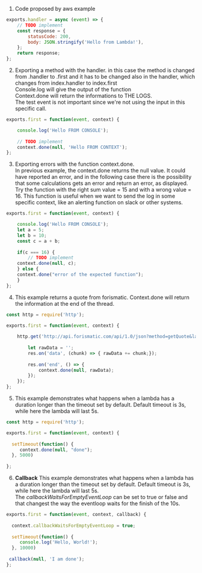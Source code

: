 1. Code proposed by aws example  
    
```javascript
exports.handler = async (event) => {  
    // TODO implement  
    const response = {  
        statusCode: 200,  
        body: JSON.stringify('Hello from Lambda!'),  
    };  
    return response;  
};  
```    

2. Exporting a method with the handler. in this case the method is changed from .handler to .first and it has to be changed also in the handler, which changes from index.handler to index.first   
Console.log will give the output of the function  
Context.done will return the informations to THE LOGS.   
The test event is not important since we're not using the input in this specific call.  


```javascript
exports.first = function(event, context) {

    console.log('Hello FROM CONSOLE');
    
    // TODO implement
    context.done(null, 'Hello FROM CONTEXT');
};
```

3. Exporting errors with the function context.done.  
In previous example, the context.done returns the null value. It could have reported an error, and in the following case there is the possibility that some calculations gets an error and return an error, as displayed.  
Try the function with the right sum value = 15 and with a wrong value = 16. 
This function is useful when we want to send the log in some specific context, like an alerting function on slack or other systems.   

```javascript
exports.first = function(event, context) {

    console.log('Hello FROM CONSOLE');
    let a = 5;
    let b = 10;
    const c = a + b;
    
    if(c === 16) {
        // TODO implement
    context.done(null, c);
    } else {
    context.done("error of the expected function");
    }
};
```
  
4. This example returns a quote from forismatic. Context.done will return the information at the end of the thread.    
  
```javascript
const http = require('http');

exports.first = function(event, context) {
    
    http.get('http://api.forismatic.com/api/1.0/json?method=getQuote&lang=en&format=json',res => {
        
        let rawData = '';
        res.on('data', (chunk) => { rawData += chunk;});
        
        res.on('end', () => {
            context.done(null, rawData);  
        });
    });  
};   
```

5. This example demonstrates what happens when a lambda has a duration longer than the timeout set by default. Default timeout is 3s, while here the lambda will last 5s.  
  
```javascript
const http = require('http');

exports.first = function(event, context) {
    
  setTimeout(function() {
     context.done(null, "done");
  }, 5000)   
     
};   
```


6. <b>Callback</b> This example demonstrates what happens when a lambda has a duration longer than the timeout set by default. Default timeout is 3s, while here the lambda will last 5s.  
The <i>callbackWaitsForEmptyEventLoop</i> can be set to true or false and that changest the way the eventloop waits for the finish of the 10s. 
  
```javascript
exports.first = function(event, context, callback) {
    
  context.callbackWaitsForEmptyEventLoop = true;
  
  setTimeout(function() {
     console.log('Hello, World!');
  }, 10000)   
     
 callback(null, 'I am done');
};   
```
